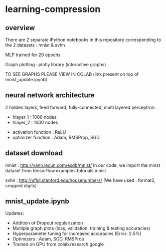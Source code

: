 # learning-compression
## overview
There are 2 separate iPython notebooks in this repository corresponding to the 2 datasets : mnist & svhn

MLP trained for 20 epochs

Graph plotting : plotly library (interactive graphs)

TO SEE GRAPHS PLEASE VIEW IN COLAB (link present on top of mnist_update.ipynb)

## neural network architecture
2 hidden layers, feed forward, fully-connected, multi layered perceptron.
- hlayer_1 : 1000 nodes
- hlayer_2 : 1000 nodes

* activation function : ReLU
* optimizer function : Adam, RMSProp, SGD

## dataset download
mnist : http://yann.lecun.com/exdb/mnist/
In our code, we import the mnist dataset from tensorflow.examples.tutorials.mnist

svhn : http://ufldl.stanford.edu/housenumbers/   (We have used : format2, cropped digits)

## mnist_update.ipynb
Updates:
* Addition of Dropout regularization
* Multiple graph plots (loss, validation, training & testing accuracies)
* Hyperparameter tuning for increased accuracies (Error: 2.5%)
* Optimizers : Adam, SGD, RMSProp
* Trained on GPU from colab.research.google
